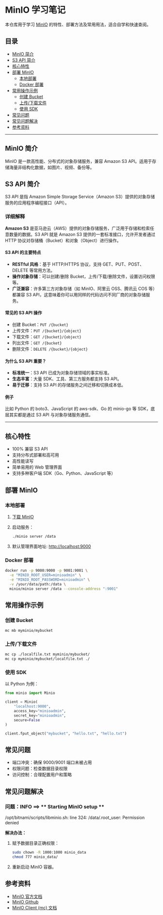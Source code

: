 # MinIO 学习笔记

本仓库用于学习 [MinIO](https://min.io/) 的特性、部署方法及常用用法，适合自学和快速查阅。

## 目录

- [MinIO 简介](#minio-简介)
- [S3 API 简介](#s3-api-简介)
- [核心特性](#核心特性)
- [部署 MinIO](#部署-minio)
  - [本地部署](#本地部署)
  - [Docker 部署](#docker-部署)
- [常用操作示例](#常用操作示例)
  - [创建 Bucket](#创建-bucket)
  - [上传/下载文件](#上传下载文件)
  - [使用 SDK](#使用-sdk)
- [常见问题](#常见问题)
- [常见问题解决](#常见问题解决)
- [参考资料](#参考资料)

---

## MinIO 简介

MinIO 是一款高性能、分布式的对象存储服务，兼容 Amazon S3 API。适用于存储海量非结构化数据，如图片、视频、备份等。

## S3 API 简介

S3 API 是指 Amazon Simple Storage Service（Amazon S3）提供的对象存储服务的应用程序编程接口（API）。

### 详细解释

**Amazon S3** 是亚马逊云（AWS）提供的对象存储服务，广泛用于存储和检索任意数量的数据。S3 API 就是 Amazon S3 提供的一套标准接口，允许开发者通过 HTTP 协议对存储桶（Bucket）和对象（Object）进行操作。

#### S3 API 的主要特点

- **RESTful 风格**：基于 HTTP/HTTPS 协议，支持 GET、PUT、POST、DELETE 等常用方法。
- **操作对象存储**：可以创建/删除 Bucket，上传/下载/删除文件，设置访问权限等。
- **广泛兼容**：许多第三方对象存储（如 MinIO、阿里云 OSS、腾讯云 COS 等）都兼容 S3 API，这意味着你可以用同样的代码访问不同厂商的对象存储服务。

#### 常见的 S3 API 操作

- 创建 Bucket：`PUT /{bucket}`
- 上传文件：`PUT /{bucket}/{object}`
- 下载文件：`GET /{bucket}/{object}`
- 列出文件：`GET /{bucket}`
- 删除文件：`DELETE /{bucket}/{object}`

#### 为什么 S3 API 重要？

- **标准统一**：S3 API 已成为对象存储领域的事实标准。
- **生态丰富**：大量 SDK、工具、第三方服务都支持 S3 API。
- **易于迁移**：支持 S3 API 的存储服务之间迁移和切换成本低。

#### 例子

比如 Python 的 boto3、JavaScript 的 aws-sdk、Go 的 minio-go 等 SDK，底层其实都是通过 S3 API 与对象存储服务通信。

---

## 核心特性

- 100% 兼容 S3 API
- 支持分布式部署和高可用
- 高性能读写
- 简单易用的 Web 管理界面
- 支持多种客户端 SDK（Go、Python、JavaScript 等）

## 部署 MinIO

### 本地部署

1. [下载 MinIO](https://min.io/download#/macos)
2. 启动服务：

   ```bash
   ./minio server /data
   ```

3. 默认管理界面地址: [http://localhost:9000](http://localhost:9000)

### Docker 部署

```bash
docker run -p 9000:9000 -p 9001:9001 \
  -e "MINIO_ROOT_USER=minioadmin" \
  -e "MINIO_ROOT_PASSWORD=minioadmin" \
  -v /your/data/path:/data \
  minio/minio server /data --console-address ":9001"
```

## 常用操作示例

### 创建 Bucket

```bash
mc mb myminio/mybucket
```

### 上传/下载文件

```bash
mc cp ./localfile.txt myminio/mybucket/
mc cp myminio/mybucket/localfile.txt ./
```

### 使用 SDK

以 Python 为例：

```python
from minio import Minio

client = Minio(
    "localhost:9000",
    access_key="minioadmin",
    secret_key="minioadmin",
    secure=False
)

client.fput_object("mybucket", "hello.txt", "hello.txt")
```

## 常见问题

- 端口冲突：确保 9000/9001 端口未被占用
- 权限问题：检查数据目录权限
- 访问控制：合理配置用户和策略

## 常见问题解决

### 问题：INFO  ==> ** Starting MinIO setup **
/opt/bitnami/scripts/libminio.sh: line 324: /data/.root_user: Permission denied

**解决办法：**
1. 赋予数据目录正确权限：
   ```bash
   sudo chown -R 1000:1000 minio_data
   chmod 777 minio_data/
   ```
2. 重新启动 MinIO 容器。

## 参考资料

- [MinIO 官方文档](https://docs.min.io/)
- [MinIO Github](https://github.com/minio/minio)
- [MinIO Client (mc) 文档](https://docs.min.io/docs/minio-client-quickstart-guide.html)



